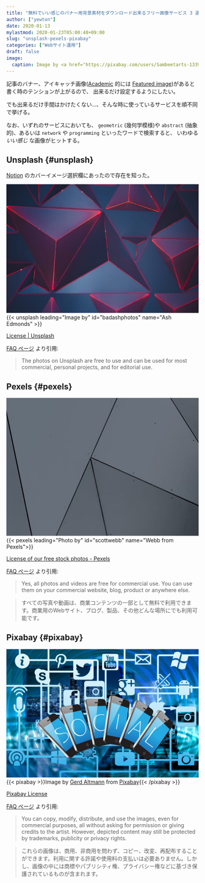```yaml
---
title: "無料でいい感じのバナー用背景素材をダウンロード出来るフリー画像サービス 3 選"
author: ["yewton"]
date: 2020-01-13
mylastmod: 2020-01-23T05:00:48+09:00
slug: "unsplash-pexels-pixabay"
categories: ["Webサイト運用"]
draft: false
image:
  caption: Image by <a href="https://pixabay.com/users/Sambeetarts-1339110/?utm_source=link-attribution&amp;utm_medium=referral&amp;utm_campaign=image&amp;utm_content=1732847">Sambeet D</a> from <a href="https://pixabay.com/?utm_source=link-attribution&amp;utm_medium=referral&amp;utm_campaign=image&amp;utm_content=1732847">Pixabay</a>
---
```


記事のバナー、アイキャッチ画像([Academic](https://sourcethemes.com/academic/) 的には [Featured image](https://sourcethemes.com/academic/docs/managing-content/#featured-image))があると書く時のテンションが上がるので、
出来るだけ設定するようにしたい。

でも出来るだけ手間はかけたくない…、そんな時に使っているサービスを順不同で挙げる。

なお、いずれのサービスにおいても、 `geometric` (幾何学模様)や
`abstract` (抽象的)、あるいは `network` や `programming` といったワードで検索すると、
いわゆる _いい感じ_ な画像がヒットする。


## Unsplash {#unsplash}

[Notion](https://www.notion.so/) のカバーイメージ選択欄にあったので存在を知った。

![](2020-01-13_11-43-22_ash-edmonds-0aWZdK8nK2I-unsplash.jpg)
{{< unsplash leading="Image by" id="badashphotos" name="Ash Edmonds" >}}

[License | Unsplash](https://unsplash.com/license)

[FAQ ページ](https://help.unsplash.com/en/articles/2612315-can-i-use-unsplash-photos-for-personal-or-commercial-projects) より引用:

> The photos on Unsplash are free to use and can be used for most commercial, personal projects, and for editorial use.


## Pexels {#pexels}

![](2020-01-13_11-46-07_abstract-architecture-building-exterior-geometric-593158.jpg)
{{< pexels leading="Photo by" id="scottwebb" name="Webb from Pexels">}}

[License of our free stock photos - Pexels](https://www.pexels.com/photo-license/)

[FAQ ページ](https://www.pexels.com/ja-jp/faq/) より引用:

> Yes, all photos and videos are free for commercial use. You can use them on your commercial website, blog, product or anywhere else.

<!--quoteend-->

> すべての写真や動画は、商業コンテンツの一部として無料で利用できます。商業用のWebサイト、ブログ、製品、その他どんな場所にでも利用可能です。


## Pixabay {#pixabay}

![](2020-01-23_04-30-34_social-3064515_1280.jpg)
{{< pixabay >}}Image by <a href="https://pixabay.com/users/geralt-9301/?utm_source=link-attribution&amp;utm_medium=referral&amp;utm_campaign=image&amp;utm_content=3064515">Gerd Altmann</a> from <a href="https://pixabay.com/?utm_source=link-attribution&amp;utm_medium=referral&amp;utm_campaign=image&amp;utm_content=3064515">Pixabay</a>{{< /pixabay >}}

[Pixabay License](https://pixabay.com/service/license/)

[FAQ ページ](https://pixabay.com/service/faq/) より引用:

> You can copy, modify, distribute, and use the images, even for commercial purposes, all without asking for permission or giving credits to the artist. However, depicted content may still be protected by trademarks, publicity or privacy rights.

<!--quoteend-->

> これらの画像は、商用、非商用を問わず、コピー、改変、再配布することができます。利用に関する許諾や使用料の支払いは必要ありません。しかし、画像の中には商標やパブリシティ権、プライバシー権などに基づき保護されているものが含まれます。
